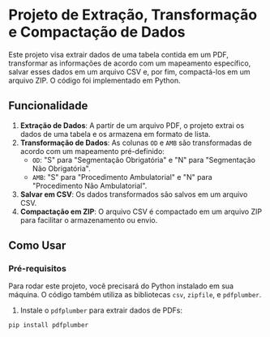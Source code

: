 # Projeto de Extração, Transformação e Compactação de Dados

Este projeto visa extrair dados de uma tabela contida em um PDF, transformar as informações de acordo com um mapeamento específico, salvar esses dados em um arquivo CSV e, por fim, compactá-los em um arquivo ZIP. O código foi implementado em Python.

## Funcionalidade

1. **Extração de Dados**: A partir de um arquivo PDF, o projeto extrai os dados de uma tabela e os armazena em formato de lista.
2. **Transformação de Dados**: As colunas `OD` e `AMB` são transformadas de acordo com um mapeamento pré-definido:
    - `OD`: "S" para "Segmentação Obrigatória" e "N" para "Segmentação Não Obrigatória".
    - `AMB`: "S" para "Procedimento Ambulatorial" e "N" para "Procedimento Não Ambulatorial".
3. **Salvar em CSV**: Os dados transformados são salvos em um arquivo CSV.
4. **Compactação em ZIP**: O arquivo CSV é compactado em um arquivo ZIP para facilitar o armazenamento ou envio.

## Como Usar

### Pré-requisitos

Para rodar este projeto, você precisará do Python instalado em sua máquina. O código também utiliza as bibliotecas `csv`, `zipfile`, e `pdfplumber`.

1. Instale o `pdfplumber` para extrair dados de PDFs:

```bash
pip install pdfplumber